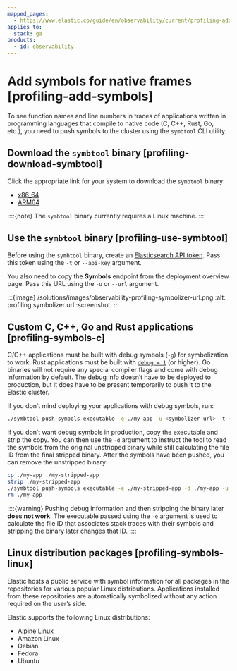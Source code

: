```yaml
---
mapped_pages:
  - https://www.elastic.co/guide/en/observability/current/profiling-add-symbols.html
applies_to:
  stack: ga
products:
  - id: observability
---
```


# Add symbols for native frames [profiling-add-symbols]

To see function names and line numbers in traces of applications written in programming languages that compile to native code (C, C++, Rust, Go, etc.), you need to push symbols to the cluster using the `symbtool` CLI utility.


## Download the `symbtool` binary [profiling-download-symbtool]

Click the appropriate link for your system to download the `symbtool` binary:

* [x86_64](https://artifacts.elastic.co/downloads/prodfiler/symbtool-{{version.stack}}-linux-x86_64.tar.gz)
* [ARM64](https://artifacts.elastic.co/downloads/prodfiler/symbtool-{{version.stack}}-linux-arm64.tar.gz)

::::{note}
The `symbtool` binary currently requires a Linux machine.
::::



## Use the `symbtool` binary [profiling-use-symbtool]

Before using the `symbtool` binary, create an [Elasticsearch API token](/deploy-manage/api-keys/elasticsearch-api-keys.md#create-api-key). Pass this token using the `-t` or `--api-key` argument.

You also need to copy the **Symbols** endpoint from the deployment overview page. Pass this URL using the `-u` or `--url` argument.

:::{image} /solutions/images/observability-profiling-symbolizer-url.png
:alt: profiling symbolizer url
:screenshot:
:::


## Custom C, C++, Go and Rust applications [profiling-symbols-c]

C/C++ applications must be built with debug symbols (`-g`) for symbolization to work. Rust applications must be built with [`debug = 1`](https://doc.rust-lang.org/cargo/reference/profiles.html#debug) (or higher). Go binaries will not require any special compiler flags and come with debug information by default. The debug info doesn’t have to be deployed to production, but it does have to be present temporarily to push it to the Elastic cluster.

If you don’t mind deploying your applications with debug symbols, run:

```bash
./symbtool push-symbols executable -e ./my-app -u <symbolizer url> -t <API token>
```

If you don’t want debug symbols in production, copy the executable and strip the copy. You can then use the `-d` argument to instruct the tool to read the symbols from the original unstripped binary while still calculating the file ID from the final stripped binary. After the symbols have been pushed, you can remove the unstripped binary:

```bash
cp ./my-app ./my-stripped-app
strip ./my-stripped-app
./symbtool push-symbols executable -e ./my-stripped-app -d ./my-app -u <symbolizer url> -t <API token>
rm ./my-app
```

::::{warning}
Pushing debug information and then stripping the binary later **does not work**. The executable passed using the `-e` argument is used to calculate the file ID that associates stack traces with their symbols and stripping the binary later changes that ID.
::::



## Linux distribution packages [profiling-symbols-linux]

Elastic hosts a public service with symbol information for all packages in the repositories for various popular Linux distributions. Applications installed from these repositories are automatically symbolized without any action required on the user’s side.

Elastic supports the following Linux distributions:

* Alpine Linux
* Amazon Linux
* Debian
* Fedora
* Ubuntu
